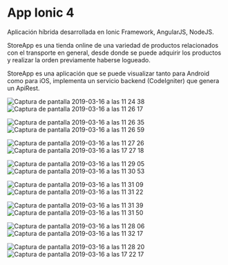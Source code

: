 # App Ionic 4

Aplicación híbrida desarrollada en Ionic Framework, AngularJS, NodeJS.


StoreApp es una tienda online de una variedad de productos relacionados con el transporte en general, desde donde se puede adquirir los productos y realizar la orden previamente haberse logueado.

 
StoreApp es una aplicación que se puede visualizar tanto para Android como para iOS, implementa un servicio backend (CodeIgniter) que genera un ApiRest.

![Captura de pantalla 2019-03-16 a las 11 24 38](https://user-images.githubusercontent.com/10947013/54477287-dc079980-4806-11e9-8a69-26dcc77d4327.png)![Captura de pantalla 2019-03-16 a las 11 26 17](https://user-images.githubusercontent.com/10947013/54477347-25f07f80-4807-11e9-9afb-d5939475d59a.png)

![Captura de pantalla 2019-03-16 a las 11 26 35](https://user-images.githubusercontent.com/10947013/54477368-57694b00-4807-11e9-85f5-d7f1c98e8739.png)![Captura de pantalla 2019-03-16 a las 11 26 59](https://user-images.githubusercontent.com/10947013/54477395-add68980-4807-11e9-8da2-e26ba268dc3e.png)

![Captura de pantalla 2019-03-16 a las 11 27 26](https://user-images.githubusercontent.com/10947013/54477910-e88ef080-480c-11e9-9aa6-54e878b0337a.png)![Captura de pantalla 2019-03-16 a las 17 27 18](https://user-images.githubusercontent.com/10947013/54478305-e9c21c80-4810-11e9-81a2-497a5c8ca857.png)

![Captura de pantalla 2019-03-16 a las 11 29 05](https://user-images.githubusercontent.com/10947013/54477948-48859700-480d-11e9-96c5-2ac14a856f7b.png)![Captura de pantalla 2019-03-16 a las 11 30 53](https://user-images.githubusercontent.com/10947013/54477978-8da9c900-480d-11e9-804a-39c77d472fd7.png)

![Captura de pantalla 2019-03-16 a las 11 31 09](https://user-images.githubusercontent.com/10947013/54478001-c8abfc80-480d-11e9-971c-fa387e5a3a44.png)![Captura de pantalla 2019-03-16 a las 11 31 22](https://user-images.githubusercontent.com/10947013/54478005-e24d4400-480d-11e9-9009-5969d30b85ae.png)

![Captura de pantalla 2019-03-16 a las 11 31 39](https://user-images.githubusercontent.com/10947013/54478011-fa24c800-480d-11e9-9736-520ccb93d678.png)![Captura de pantalla 2019-03-16 a las 11 31 50](https://user-images.githubusercontent.com/10947013/54478131-550aef00-480f-11e9-9055-c2fbb7a8e9c3.png)

![Captura de pantalla 2019-03-16 a las 11 28 06](https://user-images.githubusercontent.com/10947013/54477988-ab772e00-480d-11e9-8268-2ed9c53f8225.png)![Captura de pantalla 2019-03-16 a las 11 32 17](https://user-images.githubusercontent.com/10947013/54478114-2a209b00-480f-11e9-974e-414fea7f9a0a.png)

![Captura de pantalla 2019-03-16 a las 11 28 20](https://user-images.githubusercontent.com/10947013/54478240-38bb8200-4810-11e9-80fa-9c66f1b3abf9.png)![Captura de pantalla 2019-03-16 a las 17 22 17](https://user-images.githubusercontent.com/10947013/54478247-57217d80-4810-11e9-8f40-8d2ccd922547.png)








 
